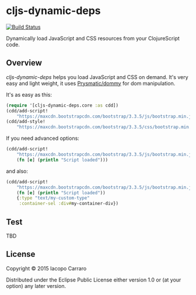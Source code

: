 # cljs-dynamic-deps
[![Build Status](https://travis-ci.org/bago2k4/cljs-dynamic-resources.svg?branch=master)](https://travis-ci.org/bago2k4/cljs-dynamic-resources)

Dynamically load JavaScript and CSS resources from your ClojureScript code.

## Overview

*cljs-dynamic-deps* helps you load JavaScript and CSS on demand. It's very easy and light weight, it uses [Prysmatic/dommy](https://github.com/Prismatic/dommy) for dom manipulation.

It's as easy as this:

```clojure
(require '[cljs-dynamic-deps.core :as cdd])
(cdd/add-script!
    "https://maxcdn.bootstrapcdn.com/bootstrap/3.3.5/js/bootstrap.min.js")
(cdd/add-style!
    "https://maxcdn.bootstrapcdn.com/bootstrap/3.3.5/css/bootstrap.min.css")
```

If you need advanced options:

```clojure
(cdd/add-script!
    "https://maxcdn.bootstrapcdn.com/bootstrap/3.3.5/js/bootstrap.min.js"
    (fn [e] (println "Script loaded")))
```

and also:

```clojure
(cdd/add-script!
    "https://maxcdn.bootstrapcdn.com/bootstrap/3.3.5/js/bootstrap.min.js"
    (fn [e] (println "Script loaded"))
    {:type "text/my-custom-type"
     :container-sel :div#my-container-div})
```

## Test

TBD

## License

Copyright © 2015 Iacopo Carraro

Distributed under the Eclipse Public License either version 1.0 or (at your option) any later version.
